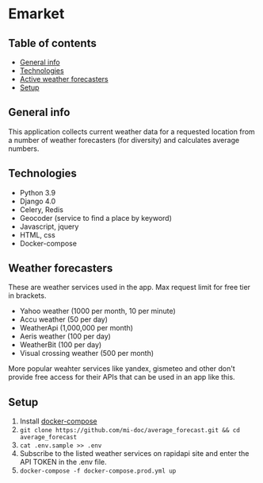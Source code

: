 # Emarket
## Table of contents
* [General info](#general-info)
* [Technologies](#technologies)
* [Active weather forecasters](#weather-forecasters)
* [Setup](#setup)

## General info
This application collects current weather data for a requested location from a number of weather forecasters (for diversity) and calculates average numbers.

## Technologies
- Python 3.9
- Django 4.0
- Celery, Redis
- Geocoder (service to find a place by keyword)
- Javascript, jquery
- HTML, css
- Docker-compose

## Weather forecasters
These are weather services used in the app. Max request limit for free tier in brackets.
- Yahoo weather (1000 per month, 10 per minute)
- Accu weather  (50 per day)
- WeatherApi (1,000,000 per month)
- Aeris weather (100 per day)
- WeatherBit (100 per day)
- Visual crossing weather (500 per month)

More popular weahter services like yandex, gismeteo and other don't provide free access for 
their APIs that can be used in an app like this.

## Setup
1. Install [docker-compose](https://docs.docker.com/compose/install/)
2. ```git clone https://github.com/mi-doc/average_forecast.git && cd average_forecast```
3. ```cat .env.sample >> .env ```
4. Subscribe to the listed weather services on rapidapi site and enter the API TOKEN in the .env file. 
5. ```docker-compose -f docker-compose.prod.yml up ```